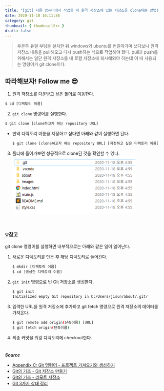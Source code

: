```yaml
---
title: "[git] 다른 컴퓨터에서 작업할 때 원격 저장소에 있는 저장소를 clone하는 방법(Git clone)" 
date: 2020-11-18 16:11:56
category: git
thumbnail: { thumbnailSrc }
draft: false
---
```


> 우분투 듀얼 부팅을 설치한 뒤 windows와 ubuntu를 번갈아가며 쓰다보니 원격저장소 내용을 pull해오고 다시 push하는 식으로 작업해야 했다. pull과 push를 위해서는 일단 원격 저장소를 내 로컬 저장소에 복사해와야 하는데 이 때 사용되는 명령어가 git clone이다. 

## 따라해보자! Follow me 😎

1. 원격 저장소를 다운받고 싶은 폴더로 이동한다.
```bash
$ cd [디렉토리 이름]
```

2. `git clone` 명령어를 실행한다. 
```bash
$ git clone [clone하고자 하는 repository URL]
```
- 만약 디렉토리 이름을 지정하고 싶다면 아래와 같이 실행하면 된다.
	```bash
	$ git clone [clone하고자 하는 repository URL] [지정하고 싶은 디렉토리 이름]
	```

3. 폴더에 들어가보면 성공적으로 clone된 것을 확인할 수 있다.
![clone](./images/gitclone.png)

<br/>

### 💡참고 
git clone 명령어를 실행하면 내부적으로는 아래와 같은 일이 일어난다. 
1. 새로운 디렉토리를 만든 후 해당 디렉토리로 들어간다. 

	```bash
	$ mkdir [디렉토리 이름]
	$ cd [생성한 디렉토리 이름]
	```

2. `git init` 명령으로 빈 Git 저장소를 생성한다. 

	```bash
	$ git init
	Initialized empty Git repository in C:/Users/jisun/about/.git/
	```

3. 입력한 URL을 원격 저장소에 추가하고 git fetch 명령으로 원격 저장소의 데이터를 가져온다. 
	```bash
	$ git remote add origin(단축이름) [URL]
	$ git fetch origin(단축이름)
	```
4. 최종 커밋을 워킹 디렉토리에 checkout한다. 

#

***Source***
- [Appendix C: Git 명령어 - 프로젝트 가져오기와 생성하기](https://git-scm.herokuapp.com/book/ko/v2/Appendix-C%3A-Git-%EB%AA%85%EB%A0%B9%EC%96%B4-%ED%94%84%EB%A1%9C%EC%A0%9D%ED%8A%B8-%EA%B0%80%EC%A0%B8%EC%98%A4%EA%B8%B0%EC%99%80-%EC%83%9D%EC%84%B1%ED%95%98%EA%B8%B0)
- [Git의 기초 - Git 저장소 만들기](https://git-scm.herokuapp.com/book/ko/v2/Git%EC%9D%98-%EA%B8%B0%EC%B4%88-Git-%EC%A0%80%EC%9E%A5%EC%86%8C-%EB%A7%8C%EB%93%A4%EA%B8%B0#_git_cloning)
- [Git의 기초 - 리모트 저장소](https://git-scm.com/book/ko/v2/Git%EC%9D%98-%EA%B8%B0%EC%B4%88-%EB%A6%AC%EB%AA%A8%ED%8A%B8-%EC%A0%80%EC%9E%A5%EC%86%8C)
- [Git 3가지 상태 정리](https://medium.com/sjk5766/git-3%EA%B0%80%EC%A7%80-%EC%83%81%ED%83%9C%EC%99%80-%EA%B0%84%EB%8B%A8-%EB%AA%85%EB%A0%B9%EC%96%B4-%EC%A0%95%EB%A6%AC-a80161aacec1)